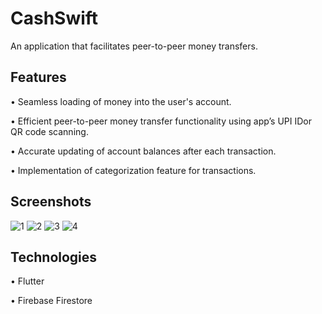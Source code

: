 # CashSwift

An application that facilitates peer-to-peer money transfers.

## Features

•	Seamless loading of money into the user's account.

•	Efficient peer-to-peer money transfer functionality using app’s UPI IDor QR code scanning.

•	Accurate updating of account balances after each transaction.

•	Implementation of categorization feature for transactions.

## Screenshots

![1](https://github.com/Rak002/CashSwift/assets/102357129/0d62b662-2579-424d-a0a3-50d68b1f393a)
![2](https://github.com/Rak002/CashSwift/assets/102357129/d3a8c0f0-80e2-43c4-bdce-b0db9761d779)
![3](https://github.com/Rak002/CashSwift/assets/102357129/d54aec45-c4dc-4f00-9f85-39cdb679a419)
![4](https://github.com/Rak002/CashSwift/assets/102357129/cc5f0d5e-5050-4048-a9cb-4b216d378640)


## Technologies

•	Flutter

•	Firebase Firestore







